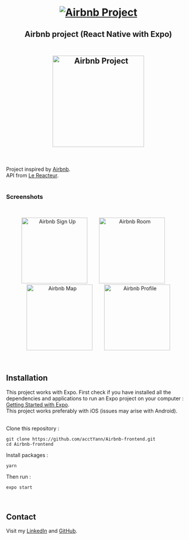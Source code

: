 <h1 align="center">
  <a href="https://exp.host/@yannponcet/airbnb">
    <img src="https://res.cloudinary.com/dssoozni5/image/upload/v1631263086/airbnb/readme/airbnb_g1ceul.jpg" alt ="Airbnb Project"  />
  </a>
</p>
</h1>

<h2 align="center">
	Airbnb project (React Native with Expo)
  <br/>
  <br/>
  <p align="center">
    <img src="https://res.cloudinary.com/dssoozni5/image/upload/v1631119897/airbnb/readme/airbnb5_ws8gtp.gif" alt ="Airbnb Project" width="250" />
  </p>
</h2>
<br/>

Project inspired by <a href="https://exp.host/@yannponcet/airbnb">Airbnb</a>.<br>
API from <a href="https://github.com/lereacteur/express-airbnb">Le Reacteur</a>.
<br/> 
<br/>

<h3>
  Screenshots
</h3>
<br/>

<p align="center">
  <img src="https://res.cloudinary.com/dssoozni5/image/upload/v1631119262/airbnb/readme/airbnb1_a0umnl.png" alt ="Airbnb Sign Up" width="180" />&emsp;&emsp;
  <img src="https://res.cloudinary.com/dssoozni5/image/upload/v1631119290/airbnb/readme/airbnb2_virqo3.png" alt ="Airbnb Room" width="180" />&emsp;&emsp;
  <img src="https://res.cloudinary.com/dssoozni5/image/upload/v1631119305/airbnb/readme/airbnb3_a7izt4.png" alt ="Airbnb Map" width="180" />&emsp;&emsp;
  <img src="https://res.cloudinary.com/dssoozni5/image/upload/v1631119892/airbnb/readme/airbnb4_qoh40k.gif" alt ="Airbnb Profile" width="180" />
</p>
<br/>

<h2>Installation</h2>

This project works with Expo. First check if you have installed all the dependencies and applications to run an Expo project on your computer : <a href="https://docs.expo.dev/get-started/installation/">Getting Started with Expo</a>.<br/>
This project works preferably with iOS (issues may arise with Android).
<br/>
<br/>

Clone this repository :

```
git clone https://github.com/acctYann/Airbnb-frontend.git
cd Airbnb-frontend
```

Install packages :

```
yarn
```

Then run :

```bash
expo start
```
<br/>

<h2>Contact</h2>
<p>Visit my <a href="https://www.linkedin.com/in/yannponcet"> LinkedIn</a> and <a href="https://github.com/acctYann"> GitHub</a>.</p>
<br/>

